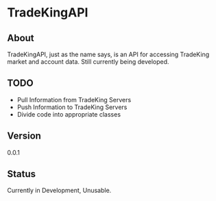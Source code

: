 # TradeKingAPI
## About
TradeKingAPI, just as the name says, is an API for accessing TradeKing market and account data. Still currently being developed.
## TODO
 - Pull Information from TradeKing Servers
 - Push Information to TradeKing Servers
 - Divide code into appropriate classes

## Version
0.0.1
## Status
Currently in Development, Unusable.
